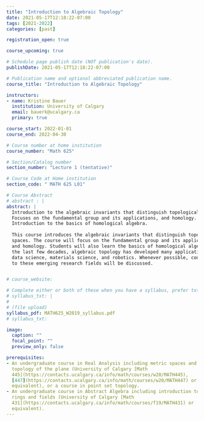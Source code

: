 ```yaml
---
title: "Introduction to Algebraic Topology"
date: 2021-05-17T12:18:22-07:00
tags: [2021-2022]
categories: [past]

registration_open: true

course_upcoming: true

# Schedule page publish date (NOT publication's date).
publishDate: 2021-05-17T12:18:22-07:00

# Publication name and optional abbreviated publication name.
course_title: "Introduction to Algebraic Topology"

instructors:
- name: Kristine Bauer
  institution: University of Calgary
  email: bauerk@ucalgary.ca
  primary: true

course_start: 2022-01-01
course_end: 2022-04-30

# Course number at home institution
course_number: "Math 625"

# Section/Catalog number
section_number: "Lecture 1 (tentative)"

# Course Code at Home institution
section_code: " MATH 625 L01"

# Course Abstract
# abstract : |
abstract: |
  Introduction to the algebraic invariants that distinguish topological spaces.
  Focuses on the fundamental group and its applications, and homology.
  Introduction to the basics of homological algebra.
  
  This course introduces the algebraic invariants that distinguish topological
  spaces. The course will focus on the fundamental group and its applications
  and homology. Students will also learn the basics of homological algebra. Over
  the last few decades, algebraic topology has developed many applications to
  data science, materials science, and robotics. Whenever possible, connections
  to these emerging research fields will be discussed.


# course_website:

# Complete either or both of these when you have a syllabus, prefer txt!
# syllabus_txt: |
#
# (file upload)
syllabus_pdf: MATH625_W2019_syllabus.pdf
# syllabus_txt:

image:
  caption: ""
  focal_point: ""
  preview_only: false

prerequisites:
- An undergraduate course in Real Analysis including metric spaces and the
  topology of the plane (University of Calgary [Math
  445](https://contacts.ucalgary.ca/info/math/courses/w20/MATH445),
  [447](https://contacts.ucalgary.ca/info/math/courses/w20/MATH447) or
  equivalent), or a course in point set topology.
- An undergraduate course in Abstract Algebra including introduction to groups,
  rings and fields (University of Calgary [Math
  431](https://contacts.ucalgary.ca/info/math/courses/f19/MATH431) or
  equivalent).
---
```


